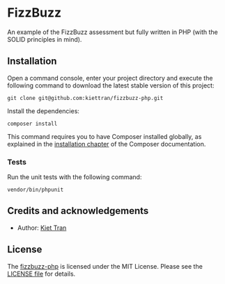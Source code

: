 # FizzBuzz

An example of the FizzBuzz assessment but fully written in PHP (with the SOLID principles in mind).

## Installation

Open a command console, enter your project directory and execute the
following command to download the latest stable version of this project: 
```console
git clone git@github.com:kiettran/fizzbuzz-php.git
```

Install the dependencies:
```console
composer install
```

This command requires you to have Composer installed globally, as explained
in the [installation chapter](https://getcomposer.org/doc/00-intro.md)
of the Composer documentation.

### Tests

Run the unit tests with the following command:
```console
vendor/bin/phpunit
```

## Credits and acknowledgements

* Author: [Kiet Tran](https://www.github.com/kiettran)

## License
The [fizzbuzz-php](https://www.github.com/kiettran/fizzbuzz-php.git) is licensed under the MIT License. Please see the [LICENSE file](LICENSE) for details.
